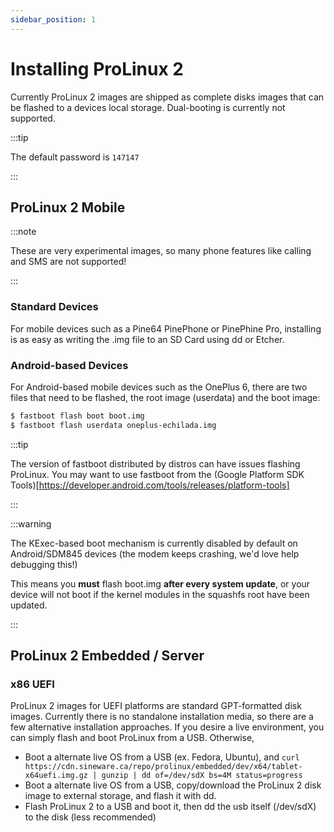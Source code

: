```yaml
---
sidebar_position: 1
---
```


# Installing ProLinux 2

Currently ProLinux 2 images are shipped as complete disks images that can be flashed to a devices local storage. Dual-booting is currently not supported.


:::tip

The default password is `147147`

:::


## ProLinux 2 Mobile

:::note

These are very experimental images, so many phone features like calling and SMS are not supported!

:::

### Standard Devices
For mobile devices such as a Pine64 PinePhone or PinePhine Pro, installing is as easy as writing the .img file to an SD Card using dd or Etcher.

### Android-based Devices

For Android-based mobile devices such as the OnePlus 6, there are two files that need to be flashed, the root image (userdata) and the boot image:
```bash
$ fastboot flash boot boot.img
$ fastboot flash userdata oneplus-echilada.img
```

:::tip

The version of fastboot distributed by distros can have issues flashing ProLinux. You may want to use fastboot from the (Google Platform SDK Tools)[https://developer.android.com/tools/releases/platform-tools]

:::

:::warning

The KExec-based boot mechanism is currently disabled by default on Android/SDM845 devices (the modem keeps crashing, we'd love help debugging this!)

This means you **must** flash boot.img **after every system update**, or your device will not boot if the kernel modules in the squashfs root have been updated.

:::

## ProLinux 2 Embedded / Server

### x86 UEFI
ProLinux 2 images for UEFI platforms are standard GPT-formatted disk images. Currently there is no standalone installation media, so there are a few alternative installation approaches. If you desire a live environment, you can simply flash and boot ProLinux from a USB. Otherwise,
- Boot a alternate live OS from a USB (ex. Fedora, Ubuntu), and `curl https://cdn.sineware.ca/repo/prolinux/embedded/dev/x64/tablet-x64uefi.img.gz | gunzip | dd of=/dev/sdX bs=4M status=progress` 
- Boot a alternate live OS from a USB, copy/download the ProLinux 2 disk image to external storage, and flash it with dd.
- Flash ProLinux 2 to a USB and boot it, then dd the usb itself (/dev/sdX) to the disk (less recommended)